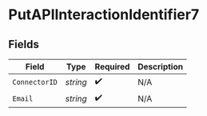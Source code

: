 # PutAPIInteractionIdentifier7


## Fields

| Field              | Type               | Required           | Description        |
| ------------------ | ------------------ | ------------------ | ------------------ |
| `ConnectorID`      | *string*           | :heavy_check_mark: | N/A                |
| `Email`            | *string*           | :heavy_check_mark: | N/A                |